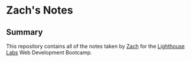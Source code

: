 # Zach's Notes

## Summary 

This repository contains all of the notes taken by [Zach](https://github.com/zachharrison) for the [Lighthouse Labs](https://www.lighthouselabs.ca/) Web Development Bootcamp.
